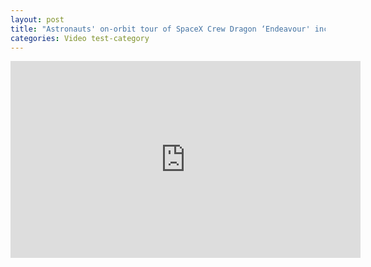 ```yaml
---
layout: post
title: "Astronauts' on-orbit tour of SpaceX Crew Dragon ‘Endeavour' includes ‘zero-g dinosaur'"
categories: Video test-category
---
```


<iframe width="560" height="315" src="https://www.youtube-nocookie.com/embed/XgY4NKoT9SQ" frameborder="0" allow="accelerometer; autoplay; encrypted-media; gyroscope; picture-in-picture" allowfullscreen></iframe>
